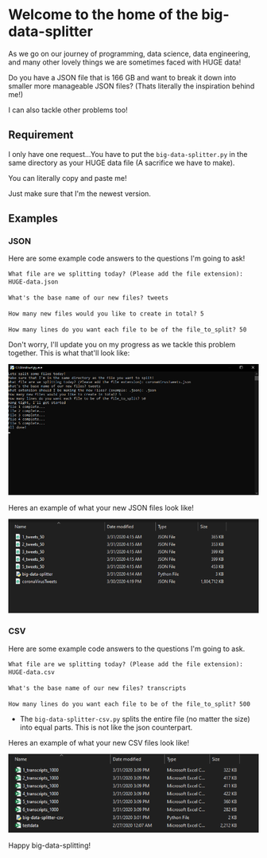 # Welcome to the home of the big-data-splitter

As we go on our journey of programming, data science, data engineering, and many other lovely things we are sometimes faced with HUGE data!

Do you have a JSON file that is 166 GB and want to break it down into smaller more manageable JSON files? (Thats literally the inspiration behind me!)

I can also tackle other problems too!

## Requirement
I only have one request...You have to put the `big-data-splitter.py` in the same directory as your HUGE data file (A sacrifice we have to make). 

You can literally copy and paste me! 

Just make sure that I'm the newest version.

## Examples

### JSON
Here are some example code answers to the questions I'm going to ask!
```
What file are we splitting today? (Please add the file extension): HUGE-data.json

What's the base name of our new files? tweets

How many new files would you like to create in total? 5

How many lines do you want each file to be of the file_to_split? 50
```

Don't worry, I'll update you on my progress as we tackle this problem together. 
This is what that'll look like:

![big-data-splitter-example](readme_examples/big-data-splitter-example.png)


Heres an example of what your new JSON files look like!

![](readme_examples/big-data-splitter-file-example.PNG)

### CSV
Here are some example code answers to the questions I'm going to ask.
```
What file are we splitting today? (Please add the file extension): HUGE-data.csv

What's the base name of our new files? transcripts

How many lines do you want each file to be of the file_to_split? 500
```

* The `big-data-splitter-csv.py` splits the entire file (no matter the size) into equal parts. This is not like the json counterpart.

Heres an example of what your new CSV files look like!

![](readme_examples/big-data-splitter-csv-example.PNG)


Happy big-data-splitting!
